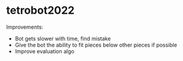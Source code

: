 # tetrobot2022

Improvements:

- Bot gets slower with time, find mistake
- Give the bot the ability to fit pieces below other pieces if possible
- Improve evaluation algo
